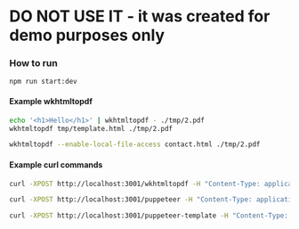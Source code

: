 # DO NOT USE IT - it was created for demo purposes only

### How to run
```
npm run start:dev
```

#### Example wkhtmltopdf
```bash
echo '<h1>Hello</h1>' | wkhtmltopdf - ./tmp/2.pdf
wkhtmltopdf tmp/template.html ./tmp/2.pdf

wkhtmltopdf --enable-local-file-access contact.html ./tmp/2.pdf
```


#### Example curl commands
```bash
curl -XPOST http://localhost:3001/wkhtmltopdf -H "Content-Type: application/json" --output ./tmp/wkhtmltopdf.pdf

curl -XPOST http://localhost:3001/puppeteer -H "Content-Type: application/json" --output ./tmp/puppeteer.pdf

curl -XPOST http://localhost:3001/puppeteer-template -H "Content-Type: application/json" -d @./tmp/template-med.json --output ./tmp/puppeteer-from-json-med.pdf
```